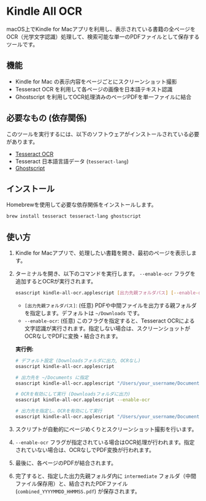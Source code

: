 # Kindle All OCR

macOS上でKindle for Macアプリを利用し、表示されている書籍の全ページをOCR（光学文字認識）処理して、検索可能な単一のPDFファイルとして保存するツールです。

## 機能

- Kindle for Mac の表示内容をページごとにスクリーンショット撮影
- Tesseract OCR を利用して各ページの画像を日本語テキスト認識
- Ghostscript を利用してOCR処理済みのページPDFを単一ファイルに結合

## 必要なもの (依存関係)

このツールを実行するには、以下のソフトウェアがインストールされている必要があります。

- [Tesseract OCR](https://github.com/tesseract-ocr/tesseract)
- Tesseract 日本語言語データ (`tesseract-lang`)
- [Ghostscript](https://ghostscript.com/)

## インストール

Homebrewを使用して必要な依存関係をインストールします。

```bash
brew install tesseract tesseract-lang ghostscript
```

## 使い方

1. Kindle for Macアプリで、処理したい書籍を開き、最初のページを表示します。
2. ターミナルを開き、以下のコマンドを実行します。 `--enable-ocr` フラグを追加するとOCRが実行されます。
   ```bash
   osascript kindle-all-ocr.applescript [出力先親フォルダパス] [--enable-ocr]
   ```
   - `[出力先親フォルダパス]`: (任意) PDFや中間ファイルを出力する親フォルダを指定します。デフォルトは `~/Downloads` です。
   - `--enable-ocr`: (任意) このフラグを指定すると、Tesseract OCRによる文字認識が実行されます。指定しない場合は、スクリーンショットがOCRなしでPDFに変換・結合されます。

   **実行例:**
   ```bash
   # デフォルト設定 (Downloadsフォルダに出力, OCRなし)
   osascript kindle-all-ocr.applescript

   # 出力先を ~/Documents に指定
   osascript kindle-all-ocr.applescript "/Users/your_username/Documents"

   # OCRを有効にして実行 (Downloadsフォルダに出力)
   osascript kindle-all-ocr.applescript --enable-ocr

   # 出力先を指定し、OCRを有効にして実行
   osascript kindle-all-ocr.applescript "/Users/your_username/Documents" --enable-ocr
   ```
3. スクリプトが自動的にページめくりとスクリーンショット撮影を行います。
4. `--enable-ocr` フラグが指定されている場合はOCR処理が行われます。指定されていない場合は、OCRなしでPDF変換が行われます。
5. 最後に、各ページのPDFが結合されます。
6. 完了すると、指定した出力先親フォルダ内に `intermediate` フォルダ（中間ファイル保存用）と、結合されたPDFファイル (`combined_YYYYMMDD_HHMMSS.pdf`) が保存されます。 
